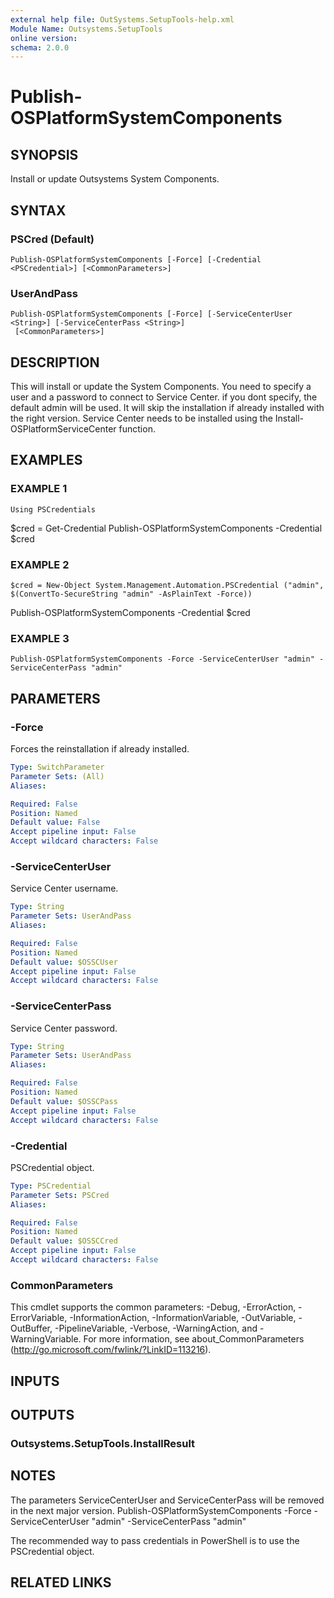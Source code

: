 ```yaml
---
external help file: OutSystems.SetupTools-help.xml
Module Name: Outsystems.SetupTools
online version:
schema: 2.0.0
---
```


# Publish-OSPlatformSystemComponents

## SYNOPSIS
Install or update Outsystems System Components.

## SYNTAX

### PSCred (Default)
```
Publish-OSPlatformSystemComponents [-Force] [-Credential <PSCredential>] [<CommonParameters>]
```

### UserAndPass
```
Publish-OSPlatformSystemComponents [-Force] [-ServiceCenterUser <String>] [-ServiceCenterPass <String>]
 [<CommonParameters>]
```

## DESCRIPTION
This will install or update the System Components.
You need to specify a user and a password to connect to Service Center.
if you dont specify, the default admin will be used.
It will skip the installation if already installed with the right version.
Service Center needs to be installed using the Install-OSPlatformServiceCenter function.

## EXAMPLES

### EXAMPLE 1
```
Using PSCredentials
```

$cred = Get-Credential
Publish-OSPlatformSystemComponents -Credential $cred

### EXAMPLE 2
```
$cred = New-Object System.Management.Automation.PSCredential ("admin", $(ConvertTo-SecureString "admin" -AsPlainText -Force))
```

Publish-OSPlatformSystemComponents -Credential $cred

### EXAMPLE 3
```
Publish-OSPlatformSystemComponents -Force -ServiceCenterUser "admin" -ServiceCenterPass "admin"
```

## PARAMETERS

### -Force
Forces the reinstallation if already installed.

```yaml
Type: SwitchParameter
Parameter Sets: (All)
Aliases:

Required: False
Position: Named
Default value: False
Accept pipeline input: False
Accept wildcard characters: False
```

### -ServiceCenterUser
Service Center username.

```yaml
Type: String
Parameter Sets: UserAndPass
Aliases:

Required: False
Position: Named
Default value: $OSSCUser
Accept pipeline input: False
Accept wildcard characters: False
```

### -ServiceCenterPass
Service Center password.

```yaml
Type: String
Parameter Sets: UserAndPass
Aliases:

Required: False
Position: Named
Default value: $OSSCPass
Accept pipeline input: False
Accept wildcard characters: False
```

### -Credential
PSCredential object.

```yaml
Type: PSCredential
Parameter Sets: PSCred
Aliases:

Required: False
Position: Named
Default value: $OSSCCred
Accept pipeline input: False
Accept wildcard characters: False
```

### CommonParameters
This cmdlet supports the common parameters: -Debug, -ErrorAction, -ErrorVariable, -InformationAction, -InformationVariable, -OutVariable, -OutBuffer, -PipelineVariable, -Verbose, -WarningAction, and -WarningVariable.
For more information, see about_CommonParameters (http://go.microsoft.com/fwlink/?LinkID=113216).

## INPUTS

## OUTPUTS

### Outsystems.SetupTools.InstallResult
## NOTES
The parameters ServiceCenterUser and ServiceCenterPass will be removed in the next major version.
Publish-OSPlatformSystemComponents -Force -ServiceCenterUser "admin" -ServiceCenterPass "admin"

The recommended way to pass credentials in PowerShell is to use the PSCredential object.

## RELATED LINKS

